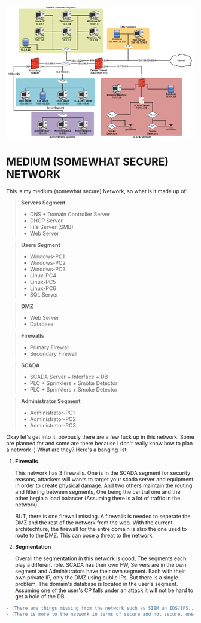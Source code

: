 ![This is my medium network :)](/Pictures/Final_Mission/Medium_Network.PNG)

# MEDIUM (SOMEWHAT SECURE) NETWORK

This is my medium (somewhat secure) Network, so what is it made up of:

> **Servers Segment**
>
> * DNS + Domain Controller Server
> * DHCP Server
> * File Server (SMB)
> * Web Server

> **Users Segment**
>
> * Windows-PC1
> * Windows-PC2
> * Windows-PC3
> * Linux-PC4
> * Linux-PC5
> * Linux-PC6
> * SQL Server

> **DMZ**
>
> * Web Server
> * Database

> **Firewalls**
> * Primary Firewall
> * Secondary Firewall

> **SCADA**
> * SCADA Server + Interface + DB
> * PLC + Sprinklers + Smoke Detector
> * PLC + Sprinklers + Smoke Detector

> **Administrator Segment**
> * Administrator-PC1
> * Administrator-PC2
> * Administrator-PC3

Okay let's get into it, obvously there are a few fuck up in this network. Some are planned for and some are there because I don't really know how to plan a network :) What are they? Here's a banging list:

1. **Firewalls**
    
    This network has 3 firewalls. One is in the SCADA segment for security reasons, attackers will wants to target your scada server and equipment in order to create physical damage. And two others maintain the routing and filtering between segments, One being the central one and the other begin a load balancer (Assuming there is a lot of traffic in the network).

    BUT, there is one firewall missing. A firewalls is needed to seperate the DMZ and the rest of the network from the web. With the current architechture, the firewall for the entre domain is also the one used to route to the DMZ. This can pose a threat to the network.

2. **Segmentation**
    
    Overall the segmentation in this network is good, The segments each play a different role. SCADA has their own FW, Servers are in the own segment and Administrators have their own segment. Each with their own private IP, only the DMZ using public IPs. But there is a single problem, The domain's database is located in the user's segment. Assuming one of the user's CP falls under an attack it will not be hard to get a hold of the DB.
    
    
```diff
- (There are things missing from the network such as SIEM an IDS/IPS...)
- (There is more to the network in terms of secure and not secure, one example is the DC should be in its own segment please sit and look at it again and make two colums for secure and not secure and fill them again pay more attention this time)
```
